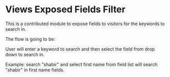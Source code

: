 # Views Exposed Fields Filter

This is a contributed module to expose fields to visitors for
the keywords to search in.

The flow is going to be:

User will enter a keyword to search and then select the field
from drop down to search in.

Example: search "shabir"  and select first name from field list
will search "shabir" in first name fields.
